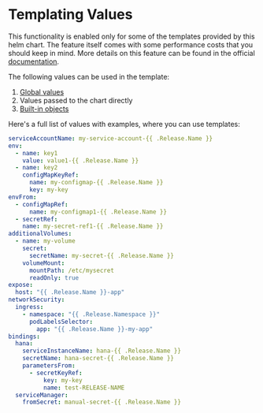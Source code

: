 # Templating Values

This functionality is enabled only for some of the templates provided by this helm chart. The feature itself comes with some performance costs that you should keep in mind. More details on this feature can be found in the official [documentation](https://helm.sh/docs/howto/charts_tips_and_tricks/#using-the-tpl-function).

The following values can be used in the template:

1. [Global values](https://helm.sh/docs/chart_template_guide/subcharts_and_globals/)
2. Values passed to the chart directly
3. [Built-in objects](https://helm.sh/docs/chart_template_guide/builtin_objects/) 

Here's a full list of values with examples, where you can use templates:

```yaml
serviceAccountName: my-service-account-{{ .Release.Name }}
env:
  - name: key1
    value: value1-{{ .Release.Name }}
  - name: key2
    configMapKeyRef:
      name: my-configmap-{{ .Release.Name }}
      key: my-key
envFrom:
  - configMapRef:
      name: my-configmap1-{{ .Release.Name }}
  - secretRef:
    name: my-secret-ref1-{{ .Release.Name }}
additionalVolumes:
  - name: my-volume
    secret:
      secretName: my-secret-{{ .Release.Name }}
    volumeMount:
      mountPath: /etc/mysecret
      readOnly: true
expose:
  host: "{{ .Release.Name }}-app"
networkSecurity:
  ingress:
    - namespace: "{{ .Release.Namespace }}"
      podLabelsSelector:
        app: "{{ .Release.Name }}-my-app"
bindings:
  hana:
    serviceInstanceName: hana-{{ .Release.Name }}
    secretName: hana-secret-{{ .Release.Name }}
    parametersFrom:
      - secretKeyRef:
          key: my-key
          name: test-RELEASE-NAME
  serviceManager:
    fromSecret: manual-secret-{{ .Release.Name }}
```
